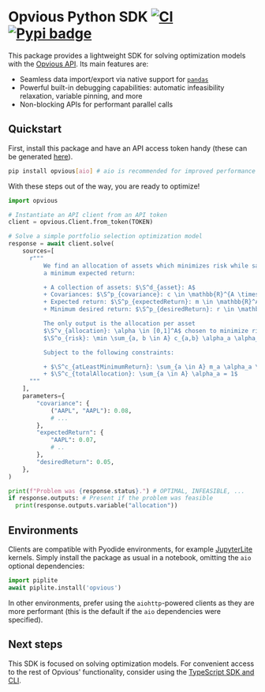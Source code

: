 # Opvious Python SDK  [![CI](https://github.com/opvious/sdk.py/actions/workflows/ci.yml/badge.svg)](https://github.com/opvious/sdk.py/actions/workflows/ci.yml) [![Pypi badge](https://badge.fury.io/py/opvious.svg)](https://pypi.python.org/pypi/opvious/)

This package provides a lightweight SDK for solving optimization models with the
[Opvious API][api]. Its main features are:

+ Seamless data import/export via native support for [`pandas`][pandas]
+ Powerful built-in debugging capabilities: automatic infeasibility relaxation,
  variable pinning, and more
+ Non-blocking APIs for performant parallel calls


## Quickstart

First, install this package and have an API access token handy (these can be
generated [here][token]).

```sh
pip install opvious[aio] # aio is recommended for improved performance
```

With these steps out of the way, you are ready to optimize!

```python
import opvious

# Instantiate an API client from an API token
client = opvious.Client.from_token(TOKEN)

# Solve a simple portfolio selection optimization model
response = await client.solve(
    sources=[
      r"""
          We find an allocation of assets which minimizes risk while satisfying
          a minimum expected return:

          + A collection of assets: $\S^d_{asset}: A$
          + Covariances: $\S^p_{covariance}: c \in \mathbb{R}^{A \times A}$
          + Expected return: $\S^p_{expectedReturn}: m \in \mathbb{R}^A$
          + Minimum desired return: $\S^p_{desiredReturn}: r \in \mathbb{R}$

          The only output is the allocation per asset
          $\S^v_{allocation}: \alpha \in [0,1]^A$ chosen to minimize risk:
          $\S^o_{risk}: \min \sum_{a, b \in A} c_{a,b} \alpha_a \alpha_b$.

          Subject to the following constraints:

          + $\S^c_{atLeastMinimumReturn}: \sum_{a \in A} m_a \alpha_a \geq r$
          + $\S^c_{totalAllocation}: \sum_{a \in A} \alpha_a = 1$
      """
    ],
    parameters={
        "covariance": {
            ("AAPL", "AAPL"): 0.08,
            # ...
        },
        "expectedReturn": {
            "AAPL": 0.07,
            # ..
        },
        "desiredReturn": 0.05,
    },
)

print(f"Problem was {response.status}.") # OPTIMAL, INFEASIBLE, ...
if response.outputs: # Present if the problem was feasible
  print(response.outputs.variable("allocation"))
```


## Environments

Clients are compatible with Pyodide environments, for example [JupyterLite][]
kernels. Simply install the package as usual in a notebook, omitting the `aio`
optional dependencies:

```python
import piplite
await piplite.install('opvious')
```

In other environments, prefer using the `aiohttp`-powered clients as they are
more performant (this is the default if the `aio` dependencies were specified).


## Next steps

This SDK is focused on solving optimization models. For convenient access to the
rest of Opvious' functionality, consider using the [TypeScript SDK and
CLI][cli].


[api]: https://www.opvious.io
[cli]: https://www.opvious.io/sdk.ts
[JupyterLite]: https://jupyterlite.readthedocs.io/
[token]: https://hub.beta.opvious.io/authorizations
[pandas]: https://pandas.pydata.org
